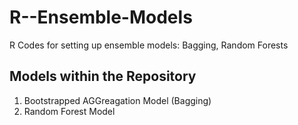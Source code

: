 # R--Ensemble-Models
R Codes for setting up ensemble models: Bagging, Random Forests

## Models within the Repository
1. Bootstrapped AGGreagation Model (Bagging)
2. Random Forest Model
